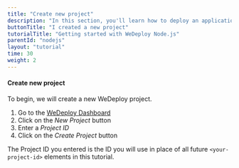 ```yaml
---
title: "Create new project"
description: "In this section, you'll learn how to deploy an application using WeDeploy Node.js."
buttonTitle: "I created a new project"
tutorialTitle: "Getting started with WeDeploy Node.js"
parentId: "nodejs"
layout: "tutorial"
time: 30
weight: 2
---
```


#### Create new project

To begin, we will create a new WeDeploy project.

1. Go to the <a href="http://dashboard.wedeploy.com" target="_blank">WeDeploy Dashboard</a>
2. Click on the _New Project_ button
3. Enter a _Project ID_
4. Click on the _Create Project_ button

The Project ID you entered is the ID you will use in place of all future `<your-project-id>` elements in this tutorial.
